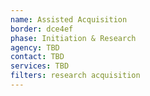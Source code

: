 ```yaml
---
name: Assisted Acquisition
border: dce4ef
phase: Initiation & Research
agency: TBD
contact: TBD
services: TBD
filters: research acquisition
---
```

